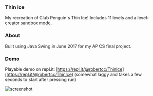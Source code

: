 ### Thin ice
My recreation of Club Penguin's Thin Ice! Includes 11 levels and a level-creator sandbox mode.

### About
Built using Java Swing in June 2017 for my AP CS final project.

### Demo
Playable demo on repl.it: [https://repl.it/@robertcc/ThinIce](https://repl.it/@robertcc/ThinIce)
(somewhat laggy and takes a few seconds to start after pressing run)

![screenshot](https://user-images.githubusercontent.com/26857115/94655075-06775580-02cc-11eb-814c-3e7be779186a.png)
